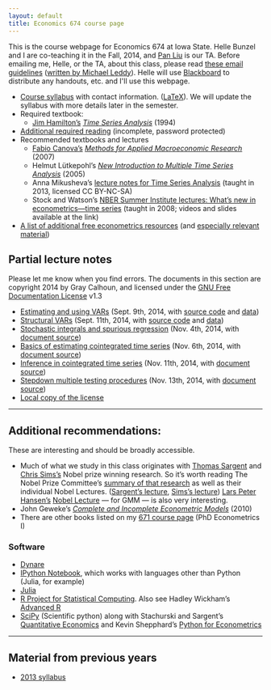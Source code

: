 ```yaml
---
layout: default
title: Economics 674 course page
---
```


[leddy]: http://mleddy.blogspot.com/2005/01/how-to-e-mail-professor.html
[Blackboard]: https://bb.its.iastate.edu

This is the course webpage for Economics 674 at Iowa State. Helle
Bunzel and I are co-teaching it in the Fall, 2014, and [Pan
Liu](https://sites.google.com/site/liupan1217/) is our TA.
Before emailing me, Helle, or the TA, about this class, please read
[these email guidelines](../dl/email) ([written by Michael
Leddy][leddy]).
Helle will use [Blackboard][] to distribute any handouts, etc. and
I'll use this webpage.

* [Course syllabus](syllabus-2014.pdf) with contact information.
  ([LaTeX](syllabus-2014.tex)). We will update the syllabus with more
  details later in the semester.
* Required textbook:
  * [Jim Hamilton’s](http://econweb.ucsd.edu/~jhamilton/) *[Time
  Series Analysis](http://press.princeton.edu/titles/5386.html)*
  (1994)
* [Additional required reading](reading-2014.zip) (incomplete,
  password protected)
* Recommended textbooks and lectures
  * [Fabio Canova’s](http://apps.eui.eu/Personal/Canova/) *[Methods for
    Applied Macroeconomic
    Research](http://press.princeton.edu/titles/8434.html)* (2007)
  * Helmut Lütkepohl’s *[New Introduction to Multiple Time Series
    Analysis](http://www.springer.com/economics/econometrics/book/978-3-540-40172-8)*
  (2005)
  * Anna Mikusheva’s [lecture notes for Time Series Analysis][Mikusheva]
    (taught in 2013, licensed CC BY-NC-SA)
  * Stock and Watson’s [NBER Summer Institute lectures: What’s new in
    econometrics—time series][NBER08] (taught in 2008; videos and slides
    available at the link)
* [A list of additional free econometrics resources][EFLP]
  (and [especially relevant material][EFLP2])

[Mikusheva]: http://ocw.mit.edu/courses/economics/14-384-time-series-analysis-fall-2013
[NBER08]: http://www.nber.org/minicourse_2008.html
[EFLP]: http://www.econometricslibrary.org/
[EFLP2]: http://www.econometricslibrary.org/#timeseries

Partial lecture notes
---------------------

Please let me know when you find errors. The documents in this section
are copyright 2014 by Gray Calhoun, and licensed under the [GNU Free
Documentation License][FDL] v1.3

* [Estimating and using VARs][VAR1] (Sept. 9th, 2014, with [source code][VAR1src] and [data][VAR1data])
* [Structural VARs][VAR2] (Sept. 11th, 2014, with [source code][VAR2src] and [data][VAR2data])
* [Stochastic integrals and spurious regression][spurious] (Nov. 4th, 2014, with [document source][spurious_source])
* [Basics of estimating cointegrated time series][coint1] (Nov. 6th, 2014, with [document source][coint1_source])
* [Inference in cointegrated time series][coint2] (Nov. 11th, 2014, with [document source][coint2_source])
* [Stepdown multiple testing procedures][stepdown] (Nov. 13th, 2014, with [document source][stepdown_source])
* [Local copy of the license][FDL_local]

[stepdown_source]: https://github.com/grayclhn/674/blob/v0.6.0/testing/overview.org
[stepdown]: multiple_testing_slides_2014.pdf
[coint2_source]: https://github.com/grayclhn/674/blob/v0.5.0/cointegration/estimation_basics.org
[coint2]: cointegration_inference_slides_2014.pdf
[coint1_source]: https://github.com/grayclhn/674/blob/v0.4.0/cointegration/estimation_basics.org
[coint1]: cointegration_estimation_slides_2014.pdf
[VAR1]: http://nbviewer.ipython.org/github/grayclhn/674/blob/v0.2.6/var_forecasts.ipynb
[VAR2]: http://nbviewer.ipython.org/github/grayclhn/674/blob/v0.2.6/svar_lecture.ipynb
[VAR1src]: https://github.com/grayclhn/674/blob/v0.2.6/var_forecasts.ipynb
[VAR2src]: https://github.com/grayclhn/674/blob/v0.2.6/svar_lecture.ipynb
[VAR1data]: https://github.com/grayclhn/674/blob/v0.2.6/data/bivariate_example.csv
[VAR2data]: https://github.com/grayclhn/674/blob/v0.2.6/data/bivariate_example2.csv
[spurious]: stochastic_integration_slides_2014.pdf
[spurious_source]: https://github.com/grayclhn/674/blob/v0.3.2/lectures/stochastic_integration.org
[FDL]: http://www.gnu.org/copyleft/fdl.html
[FDL_local]: GNU_FDL/

<hr />

Additional recommendations:
---------------------------

These are interesting and should be broadly accessible.

* Much of what we study in this class originates with
  [Thomas Sargent](https://files.nyu.edu/ts43/public/) and
  [Chris Sims’s](http://www.princeton.edu/~sims/)
  Nobel prize winning research. So it’s worth reading The Nobel Prize
  Committee’s [summary of that research][Nobel11] as well as their
  individual Nobel Lectures. ([Sargent’s lecture][], [Sims’s
  lecture][]) [Lars Peter Hansen’s](http://www.larspeterhansen.org/)
  [Nobel Lecture][LPHnobel] — for GMM — is also very interesting.
* John Geweke’s [*Complete and Incomplete Econometric Models*](http://www.jstor.org/stable/j.ctt7t5jp) (2010)
* There are other books listed on my [671 course page](../671)
  (PhD Econometrics I)

[Nobel11]: http://www.nobelprize.org/nobel_prizes/economic-sciences/laureates/2011/advanced-economicsciences2011.pdf
[Sargent’s lecture]: https://files.nyu.edu/ts43/public/research/Sargent_Sweden_final.pdf
[Sims’s lecture]: http://sims.princeton.edu/yftp/Nobel/NobelLect.pdf
[LPHnobel]: http://www.larspeterhansen.org/documents/FC_2014_Nobel_Uncertainty.pdf

### Software

* [Dynare](http://www.dynare.org)
* [IPython Notebook](http://ipython.org/notebook.html), which works
  with languages other than Python (Julia, for example)
* [Julia](http://julialang.org/)
* [R Project for Statistical
  Computing](http://www.r-project.org). Also see Hadley Wickham’s
  [Advanced R](http://adv-r.had.co.nz)
* [SciPy](http://www.scipy.org/) (Scientific python) along with
  Stachurski and Sargent’s [Quantitative
  Economics](http://www.quant-econ.net) and Kevin Shepphard’s [Python
  for
  Econometrics](http://www.kevinsheppard.com/Python_for_Econometrics)

<hr />

Material from previous years
----------------------------
* [2013 syllabus](syllabus-2013)
